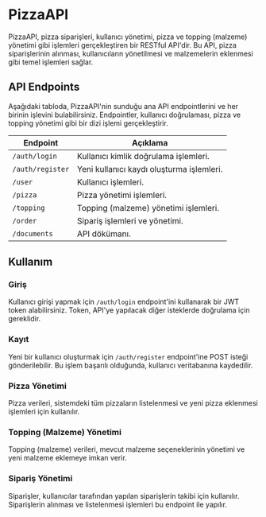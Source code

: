 # PizzaAPI

PizzaAPI, pizza siparişleri, kullanıcı yönetimi, pizza ve topping (malzeme) yönetimi gibi işlemleri gerçekleştiren bir RESTful API'dir. Bu API, pizza siparişlerinin alınması, kullanıcıların yönetilmesi ve malzemelerin eklenmesi gibi temel işlemleri sağlar.

## API Endpoints

Aşağıdaki tabloda, PizzaAPI'nin sunduğu ana API endpointlerini ve her birinin işlevini bulabilirsiniz. Endpointler, kullanıcı doğrulaması, pizza ve topping yönetimi gibi bir dizi işlemi gerçekleştirir.

| Endpoint         | Açıklama                                  |
| ---------------- | ----------------------------------------- |
| `/auth/login`    | Kullanıcı kimlik doğrulama işlemleri.     |
| `/auth/register` | Yeni kullanıcı kaydı oluşturma işlemleri. |
| `/user`          | Kullanıcı işlemleri.                      |
| `/pizza`         | Pizza yönetimi işlemleri.                 |
| `/topping`       | Topping (malzeme) yönetimi işlemleri.     |
| `/order`         | Sipariş işlemleri ve yönetimi.            |
| `/documents`     | API dökümanı.                             |

## Kullanım

### Giriş

Kullanıcı girişi yapmak için `/auth/login` endpoint'ini kullanarak bir JWT token alabilirsiniz. Token, API'ye yapılacak diğer isteklerde doğrulama için gereklidir.

### Kayıt

Yeni bir kullanıcı oluşturmak için `/auth/register` endpoint'ine POST isteği gönderilebilir. Bu işlem başarılı olduğunda, kullanıcı veritabanına kaydedilir.

### Pizza Yönetimi

Pizza verileri, sistemdeki tüm pizzaların listelenmesi ve yeni pizza eklenmesi işlemleri için kullanılır.

### Topping (Malzeme) Yönetimi

Topping (malzeme) verileri, mevcut malzeme seçeneklerinin yönetimi ve yeni malzeme eklemeye imkan verir.

### Sipariş Yönetimi

Siparişler, kullanıcılar tarafından yapılan siparişlerin takibi için kullanılır. Siparişlerin alınması ve listelenmesi işlemleri bu endpoint ile yapılır.

